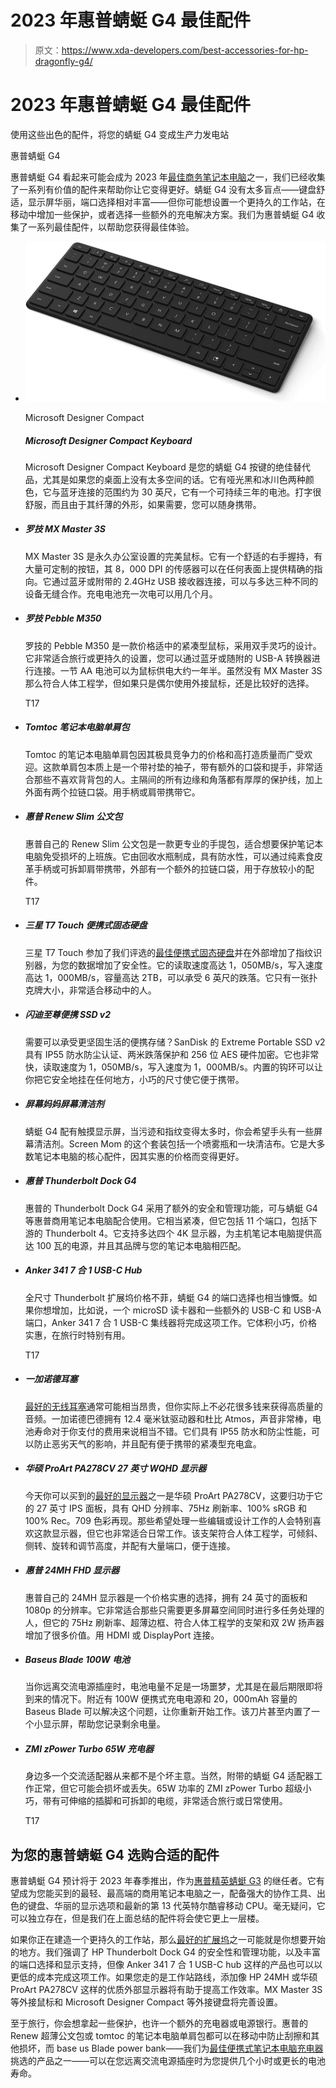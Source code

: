 # 2023 年惠普蜻蜓 G4 最佳配件

> 原文：<https://www.xda-developers.com/best-accessories-for-hp-dragonfly-g4/>

# 2023 年惠普蜻蜓 G4 最佳配件

使用这些出色的配件，将您的蜻蜓 G4 变成生产力发电站

惠普蜻蜓 G4

惠普蜻蜓 G4 看起来可能会成为 2023 年[最佳商务笔记本电脑](https://www.xda-developers.com/best-business-laptops/)之一，我们已经收集了一系列有价值的配件来帮助你让它变得更好。蜻蜓 G4 没有太多盲点——键盘舒适，显示屏华丽，端口选择相对丰富——但你可能想设置一个更持久的工作站，在移动中增加一些保护，或者选择一些额外的充电解决方案。我们为惠普蜻蜓 G4 收集了一系列最佳配件，以帮助您获得最佳体验。

*   <picture>![The Microsoft Designer Compact Keyboard can connect up to three devices and it has a sleek compact look. It's not a typical desktop keyboard, but it'll work with all your devices and you can take it anywhere. Plus you can quickly access emoji on Windows with a dedicated key.](img/f89080376cba947a3811439339b096bd.png)</picture>

    Microsoft Designer Compact

    ##### Microsoft Designer Compact Keyboard

    Microsoft Designer Compact Keyboard 是您的蜻蜓 G4 按键的绝佳替代品，尤其是如果您的桌面上没有太多空间的话。它有哑光黑和冰川色两种颜色，它与蓝牙连接的范围约为 30 英尺，它有一个可持续三年的电池。打字很舒服，而且由于其纤薄的外形，如果需要，您可以随身携带。

*   ##### 罗技 MX Master 3S

    MX Master 3S 是永久办公室设置的完美鼠标。它有一个舒适的右手握持，有大量可定制的按钮，其 8，000 DPI 的传感器可以在任何表面上提供精确的指向。它通过蓝牙或附带的 2.4GHz USB 接收器连接，可以与多达三种不同的设备无缝合作。充电电池充一次电可以用几个月。

*   ##### 罗技 Pebble M350

    罗技的 Pebble M350 是一款价格适中的紧凑型鼠标，采用双手灵巧的设计。它非常适合旅行或更持久的设置，您可以通过蓝牙或随附的 USB-A 转换器进行连接。一节 AA 电池可以为鼠标供电大约一年半。虽然没有 MX Master 3S 那么符合人体工程学，但如果只是偶尔使用外接鼠标，还是比较好的选择。

    T17
*   ##### Tomtoc 笔记本电脑单肩包

    Tomtoc 的笔记本电脑单肩包因其极具竞争力的价格和高打造质量而广受欢迎。这款单肩包本质上是一个带衬垫的袖子，带有额外的口袋和提手，非常适合那些不喜欢背背包的人。主隔间的所有边缘和角落都有厚厚的保护线，加上外面有两个拉链口袋。用手柄或肩带携带它。

*   ##### 惠普 Renew Slim 公文包

    惠普自己的 Renew Slim 公文包是一款更专业的手提包，适合想要保护笔记本电脑免受损坏的上班族。它由回收水瓶制成，具有防水性，可以通过纯素食皮革手柄或可拆卸肩带携带，外部有一个额外的拉链口袋，用于存放较小的配件。

    T17
*   ##### 三星 T7 Touch 便携式固态硬盘

    三星 T7 Touch 参加了我们评选的[最佳便携式固态硬盘](https://www.xda-developers.com/best-portable-ssd/)并在外部增加了指纹识别器，为您的数据增加了安全性。它的读取速度高达 1，050MB/s，写入速度高达 1，000MB/s，容量高达 2TB，可以承受 6 英尺的跌落。它只有一张扑克牌大小，非常适合移动中的人。

*   ##### 闪迪至尊便携 SSD v2

    需要可以承受更坚固生活的便携存储？SanDisk 的 Extreme Portable SSD v2 具有 IP55 防水防尘认证、两米跌落保护和 256 位 AES 硬件加密。它也非常快，读取速度为 1，050MB/s，写入速度为 1，000MB/s。内置的钩环可以让你把它安全地挂在任何地方，小巧的尺寸使它便于携带。

*   ##### 屏幕妈妈屏幕清洁剂

    蜻蜓 G4 配有触摸显示屏，当污迹和指纹变得太多时，你会希望手头有一些屏幕清洁剂。Screen Mom 的这个套装包括一个喷雾瓶和一块清洁布。它是大多数笔记本电脑的核心配件，因其实惠的价格而变得更好。

*   ##### 惠普 Thunderbolt Dock G4

    惠普的 Thunderbolt Dock G4 采用了额外的安全和管理功能，可与蜻蜓 G4 等惠普商用笔记本电脑配合使用。它相当紧凑，但它包括 11 个端口，包括下游的 Thunderbolt 4。它支持多达四个 4K 显示器，为主机笔记本电脑提供高达 100 瓦的电源，并且其品牌与您的笔记本电脑相匹配。

*   ##### Anker 341 7 合 1 USB-C Hub

    全尺寸 Thunderbolt 扩展坞价格不菲，蜻蜓 G4 的端口选择也相当慷慨。如果你想增加，比如说，一个 microSD 读卡器和一些额外的 USB-C 和 USB-A 端口，Anker 341 7 合 1 USB-C 集线器将完成这项工作。它体积小巧，价格实惠，在旅行时特别有用。

    T17
*   ##### 一加诺德耳塞

    [最好的无线耳塞](https://www.xda-developers.com/best-wireless-earbuds/)通常可能相当昂贵，但你实际上不必花很多钱来获得高质量的音频。一加诺德巴德拥有 12.4 毫米钛驱动器和杜比 Atmos，声音非常棒，电池寿命对于你支付的费用来说相当不错。它们具有 IP55 防水和防尘性能，可以防止恶劣天气的影响，并且配有便于携带的紧凑型充电盒。

*   ##### 华硕 ProArt PA278CV 27 英寸 WQHD 显示器

    今天你可以买到的[最好的显示器](https://www.xda-developers.com/best-monitors/)之一是华硕 ProArt PA278CV，这要归功于它的 27 英寸 IPS 面板，具有 QHD 分辨率、75Hz 刷新率、100% sRGB 和 100% Rec。709 色彩再现。那些希望处理一些编辑或设计工作的人会特别喜欢这款显示器，但它也非常适合日常工作。该支架符合人体工程学，可倾斜、侧转、旋转和调节高度，并配有大量端口，便于连接。

*   ##### 惠普 24MH FHD 显示器

    惠普自己的 24MH 显示器是一个价格实惠的选择，拥有 24 英寸的面板和 1080p 的分辨率。它非常适合那些只需要更多屏幕空间同时进行多任务处理的人，但它的 75Hz 刷新率、超薄边框、符合人体工程学的支架和双 2W 扬声器增加了很多价值。用 HDMI 或 DisplayPort 连接。

*   ##### Baseus Blade 100W 电池

    当你远离交流电源插座时，电池电量不足是一场噩梦，尤其是在最后期限即将到来的情况下。附近有 100W 便携式充电电源和 20，000mAh 容量的 Baseus Blade 可以解决这个问题，让你重新开始工作。该刀片甚至内置了一个小显示屏，帮助您记录剩余电量。

*   ##### ZMI zPower Turbo 65W 充电器

    身边多一个交流适配器从来都不是个坏主意。当然，附带的蜻蜓 G4 适配器工作正常，但它可能会损坏或丢失。65W 功率的 ZMI zPower Turbo 超级小巧，带有可伸缩的插脚和可拆卸的电缆，非常适合旅行或日常使用。

    T17

## 为您的惠普蜻蜓 G4 选购合适的配件

惠普蜻蜓 G4 预计将于 2023 年春季推出，作为[惠普精英蜻蜓 G3](https://www.xda-developers.com/hp-elite-dragonfly-g3-review/) 的继任者。它有望成为您能买到的最轻、最高端的商用笔记本电脑之一，配备强大的协作工具、出色的键盘、华丽的显示选项和最新的第 13 代英特尔酷睿移动 CPU。毫无疑问，它可以独立存在，但是我们在上面总结的配件将会使它更上一层楼。

如果你正在建造一个更持久的工作站，那么[最好的扩展坞](https://www.xda-developers.com/best-thunderbolt-docks/)之一可能就是你想要开始的地方。我们强调了 HP Thunderbolt Dock G4 的安全性和管理功能，以及丰富的端口选择和显示支持，但像 Anker 341 7 合 1 USB-C hub 这样的产品也可以以更低的成本完成这项工作。如果您走的是工作站路线，添加像 HP 24MH 或华硕 ProArt PA278CV 这样的优质外部显示器将有助于提高工作效率。MX Master 3S 等外接鼠标和 Microsoft Designer Compact 等外接键盘将完善设置。

至于旅行，你会想拿起一些保护，也许一个额外的充电器或电源银行。惠普的 Renew 超薄公文包或 tomtoc 的笔记本电脑单肩包都可以在移动中防止刮擦和其他损坏，而 base us Blade power bank——我们为[最佳便携式笔记本电脑充电器](https://www.xda-developers.com/best-portable-laptop-chargers/)挑选的产品之一——可以在您远离交流电源插座时为您提供几个小时或更长的电池寿命。